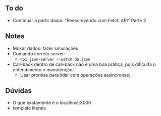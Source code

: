 ## To do
- Continuar a partir daqui: "Reescrevendo com Fetch API" Parte 2


## Notes
- Mokar dados: fazer simulações
- Comando correto server:
  - `npx json-server --watch db.json`
- Call-back dentro de call-back não é uma boa prática, pois dificulta o entendimento e manutenção;
  - Usar promise para lidar com operações assíncronas;

## Dúvidas
- O que exatamente é o localhost:3000
- template literals
